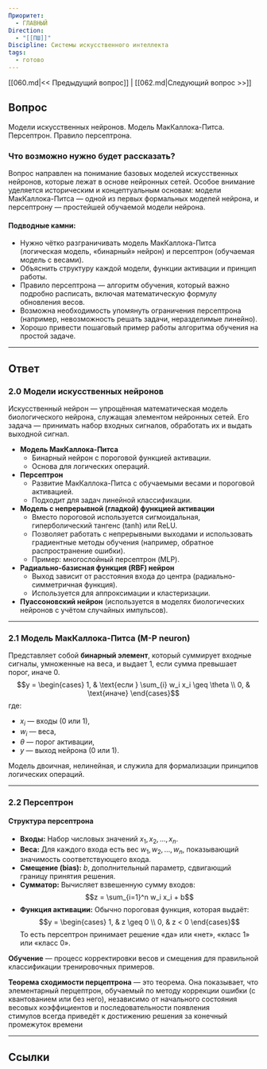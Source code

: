 ```yaml
---
Приоритет:
  - ГЛАВНЫЙ
Direction:
  - "[[ПШ]]"
Discipline: Системы искусственного интеллекта
tags:
  - готово
---
```

[[060.md|<< Предыдущий вопрос]] | [[062.md|Следующий вопрос >>]]
## Вопрос
Модели искусственных нейронов. Модель МакКаллока-Питса. Персептрон. Правило персептрона.

### Что возможно нужно будет рассказать?
Вопрос направлен на понимание базовых моделей искусственных нейронов, которые лежат в основе нейронных сетей. Особое внимание уделяется историческим и концептуальным основам: модели МакКаллока-Питса — одной из первых формальных моделей нейрона, и персептрону — простейшей обучаемой модели нейрона.
#### **Подводные камни:**
- Нужно чётко разграничивать модель МакКаллока-Питса (логическая модель, «бинарный» нейрон) и персептрон (обучаемая модель с весами).
- Объяснить структуру каждой модели, функции активации и принцип работы.
- Правило персептрона — алгоритм обучения, который важно подробно расписать, включая математическую формулу обновления весов.
- Возможна необходимость упомянуть ограничения персептрона (например, невозможность решать задачи, неразделимые линейно).
- Хорошо привести пошаговый пример работы алгоритма обучения на простой задаче.

---
## Ответ
### 2.0 Модели искусственных нейронов
Искусственный нейрон — упрощённая математическая модель биологического нейрона, служащая элементом нейронных сетей. Его задача — принимать набор входных сигналов, обработать их и выдать выходной сигнал.

- **Модель МакКаллока-Питса**
    - Бинарный нейрон с пороговой функцией активации.
    - Основа для логических операций.
- **Персептрон**
    - Развитие МакКаллока-Питса с обучаемыми весами и пороговой активацией.
    - Подходит для задач линейной классификации.
- **Модель с непрерывной (гладкой) функцией активации**
    - Вместо пороговой используется сигмоидальная, гиперболический тангенс (tanh) или ReLU.
    - Позволяет работать с непрерывными выходами и использовать градиентные методы обучения (например, обратное распространение ошибки).
    - Пример: многослойный персептрон (MLP).
- **Радиально-базисная функция (RBF) нейрон**
    - Выход зависит от расстояния входа до центра (радиально-симметричная функция).
    - Используется для аппроксимации и кластеризации.
- **Пуассоновский нейрон** (используется в моделях биологических нейронов с учётом случайных импульсов).

---
### 2.1 Модель МакКаллока-Питса (M-P neuron)
Представляет собой **бинарный элемент**, который суммирует входные сигналы, умноженные на веса, и выдает 1, если сумма превышает порог, иначе 0.
$$y = \begin{cases} 1, & \text{если } \sum_{i} w_i x_i \geq \theta \\ 0, & \text{иначе} \end{cases}​$$
где:
- $x_i$ — входы (0 или 1),
- $w_i$​ — веса,
- $\theta$ — порог активации,
- $y$ — выход нейрона (0 или 1).

Модель двоичная, нелинейная, и служила для формализации принципов логических операций.

---
### 2.2 Персептрон
#### Структура персептрона
- **Входы:** Набор числовых значений $x_1, x_2, \dots, x_n$​.
- **Веса:** Для каждого входа есть вес $w_1, w_2, \dots, w_n$​, показывающий значимость соответствующего входа.
- **Смещение (bias):** $b$, дополнительный параметр, сдвигающий границу принятия решения.
- **Сумматор:** Вычисляет взвешенную сумму входов:
$$z = \sum_{i=1}^n w_i x_i + b$$
- **Функция активации:** Обычно пороговая функция, которая выдаёт:
$$y = \begin{cases} 1, & z \geq 0 \\ 0, & z < 0 \end{cases}$$
То есть персептрон принимает решение «да» или «нет», «класс 1» или «класс 0».

**Обучение** — процесс корректировки весов и смещения для правильной классификации тренировочных примеров.

**Теорема сходимости перцептрона** — это теорема. Она показывает, что элементарный перцептрон, обучаемый по методу коррекции ошибки (с квантованием или без него), независимо от начального состояния весовых коэффициентов и последовательности появления стимулов всегда приведёт к достижению решения за конечный промежуток времени

---
## Ссылки